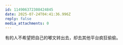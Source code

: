 ```yaml
---
id: 114906372308424845
date: 2025-07-24T04:41:36.996Z
reply: false
media_attachments: 0
---
```


有的人不希望把自己的嘟文转出去，却去其他平台疯狂偷偷。

